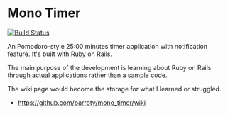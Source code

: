 # Mono Timer

[![Build Status](http://img.shields.io/travis/parroty/mono_timer.svg)][travis]

[travis]: https://travis-ci.org/parroty/mono_timer

An Pomodoro-style 25:00 minutes timer application with notification feature. It's built with Ruby on Rails.

The main purpose of the development is learning about Ruby on Rails through actual applications rather than a sample code.

The wiki page would become the storage for what I learned or struggled.
- https://github.com/parroty/mono_timer/wiki
